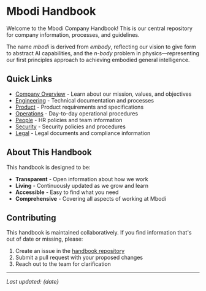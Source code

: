 # Mbodi Handbook

Welcome to the Mbodi Company Handbook! This is our central repository for company information, processes, and guidelines.

The name *mbodi* is derived from *embody*, reflecting our vision to give form to abstract AI capabilities, and the *n-body* problem in physics—representing our first principles approach to achieving embodied general intelligence.
## Quick Links

- [Company Overview](company/mission.md) - Learn about our mission, values, and objectives
- [Engineering](engineering/index.md) - Technical documentation and processes
- [Product](product/prd/index.md) - Product requirements and specifications
- [Operations](ops/index.md) - Day-to-day operational procedures
- [People](people/index.md) - HR policies and team information
- [Security](security/index.md) - Security policies and procedures
- [Legal](legal/index.md) - Legal documents and compliance information

## About This Handbook

This handbook is designed to be:

- **Transparent** - Open information about how we work
- **Living** - Continuously updated as we grow and learn
- **Accessible** - Easy to find what you need
- **Comprehensive** - Covering all aspects of working at Mbodi

## Contributing

This handbook is maintained collaboratively. If you find information that's out of date or missing, please:

1. Create an issue in the [handbook repository](https://github.com/mbodi/handbook)
2. Submit a pull request with your proposed changes
3. Reach out to the team for clarification

---

*Last updated: {date}*
